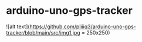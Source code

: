 # arduino-uno-gps-tracker


![alt text](https://github.com/pliiiq3/arduino-uno-gps-tracker/blob/main/src/img1.jpg = 250x250)

